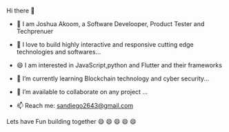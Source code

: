  Hi there 👋


- 🔭 I am Joshua Akoom, a Software Develooper, Product Tester and Techprenuer

- 🌱 I love to build highly interactive and responsive cutting edge technologies and softwares...

- 😄 I am interested in JavaScript,python and Flutter and their frameworks

- 🤔 I’m currently learning Blockchain technology and cyber security...

- 👯 I’m available to collaborate on any project ...

- 📫 Reach me: sandiego2643@gmail.com

Lets have Fun building together 😄 😄 😄 😄 😄 

